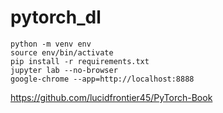 # pytorch_dl

```
python -m venv env
source env/bin/activate
pip install -r requirements.txt
jupyter lab --no-browser
google-chrome --app=http://localhost:8888
```

https://github.com/lucidfrontier45/PyTorch-Book
